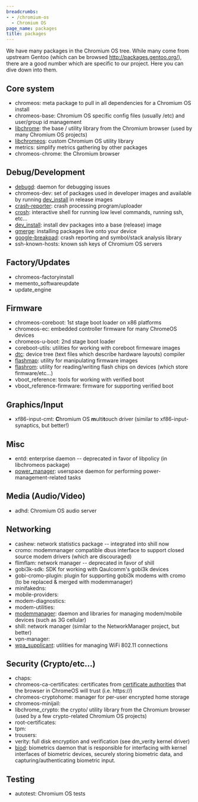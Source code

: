 ```yaml
---
breadcrumbs:
- - /chromium-os
  - Chromium OS
page_name: packages
title: packages
---
```


We have many packages in the Chromium OS tree. While many come from upstream
Gentoo (which can be browsed <http://packages.gentoo.org/>), there are a good
number which are specific to our project. Here you can dive down into them.

## Core system

*   chromeos: meta package to pull in all dependencies for a Chromium OS
            install
*   chromeos-base: Chromium OS specific config files (usually /etc) and
            user/group id management
*   [libchrome](/chromium-os/packages/libchrome): the base / utility
            library from the Chromium browser (used by many Chromium OS
            projects)
*   [libchromeos](/chromium-os/packages/libchromeos): custom Chromium OS
            utility library
*   metrics: simplify metrics gathering by other packages
*   chromeos-chrome: the Chromium browser

## Debug/Development

*   [debugd](https://chromium.googlesource.com/chromiumos/platform2/+/HEAD/debugd/):
            daemon for debugging issues
*   chromeos-dev: set of packages used in developer images and available
            by running
            [dev_install](/chromium-os/how-tos-and-troubleshooting/install-software-on-base-images)
            in release images
*   [crash-reporter](/chromium-os/packages/crash-reporting): crash
            processing program/uploader
*   [crosh](https://chromium.googlesource.com/chromiumos/platform2/+/HEAD/crosh/):
            interactive shell for running low level commands, running ssh,
            etc...
*   [dev_install](/chromium-os/how-tos-and-troubleshooting/install-software-on-base-images):
            install dev packages into a base (release) image
*   [gmerge](/chromium-os/how-tos-and-troubleshooting/using-the-dev-server):
            installing packages live onto your device
*   [google-breakpad](http://code.google.com/p/google-breakpad): crash
            reporting and symbol/stack analysis library
*   ssh-known-hosts: known ssh keys of Chromium OS servers

## Factory/Updates

*   chromeos-factoryinstall
*   memento_softwareupdate
*   update_engine

## Firmware

*   chromeos-coreboot: 1st stage boot loader on x86 platforms
*   chromeos-ec: embedded controller firmware for many ChromeOS devices
*   chromeos-u-boot: 2nd stage boot loader
*   coreboot-utils: utilities for working with coreboot firmeware images
*   [dtc](http://www.t2-project.org/packages/dtc.html): device tree
            (text files which describe hardware layouts) compiler
*   [flashmap](http://flashmap.googlecode.com): utility for manipulating
            firmware images
*   [flashrom](/chromium-os/packages/cros-flashrom): utility for
            reading/writing flash chips on devices (which store firmware/etc...)
*   vboot_reference: tools for working with verified boot
*   vboot_reference-firmware: firmware for supporting verified boot

## Graphics/Input

*   xf86-input-cmt: **C**hromium OS **m**ulti**t**ouch driver (similar
            to xf86-input-synaptics, but better!)

## Misc

*   entd: enterprise daemon -- deprecated in favor of libpolicy (in
            libchromeos package)
*   [power_manager](https://chromium.googlesource.com/chromiumos/platform2/+/HEAD/power_manager/README.md):
            userspace daemon for performing power-management-related tasks

## Media (Audio/Video)

*   adhd: Chromium OS audio server

## Networking

*   cashew: network statistics package -- integrated into shill now
*   cromo: modemmanager compatible dbus interface to support closed
            source modem drivers (which are discouraged)
*   flimflam: network manager -- deprecated in favor of shill
*   gobi3k-sdk: SDK for working with Qaulcomm's gobi3k devices
*   gobi-cromo-plugin: plugin for supporting gobi3k modems with cromo
            (to be replaced & merged with modemmanager)
*   minifakedns:
*   mobile-providers:
*   modem-diagnostics:
*   modem-utilities:
*   [modemmanager](http://cgit.freedesktop.org/ModemManager/ModemManager/):
            daemon and libraries for managing modem/mobile devices (such as 3G
            cellular)
*   shill: network manager (similar to the NetworkManager project, but
            better)
*   vpn-manager:
*   [wpa_supplicant](http://hostap.epitest.fi/wpa_supplicant/):
            utilities for managing WiFi 802.11 connections

## Security (Crypto/etc...)

*   chaps:
*   chromeos-ca-certificates: certificates from [certificate
            authorities](http://en.wikipedia.org/wiki/Certificate_authority)
            that the browser in ChromeOS will trust (i.e. https://)
*   chromeos-cryptohome: manager for per-user encrypted home storage
*   chromeos-minijail:
*   libchrome_crypto: the crypto/ utility library from the Chromium
            browser (used by a few crypto-related Chromium OS projects)
*   root-certificates:
*   tpm:
*   trousers:
*   verity: full disk encryption and verification (see dm_verity kernel
            driver)
*   [biod](/chromium-os/packages/biod): biometrics daemon that is
            responsible for interfacing with kernel interfaces of biometric
            devices, securely storing biometric data, and
            capturing/authenticating biometric input.

## Testing

*   autotest: Chromium OS tests